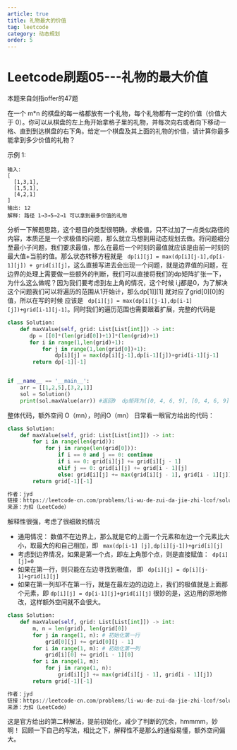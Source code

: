 ```yaml
---
article: true
title: 礼物最大的价值
tag: leetcode
category: 动态规划
order: 5
---
```

# Leetcode刷题05---礼物的最大价值
本题来自剑指offer的47题

在一个 m*n 的棋盘的每一格都放有一个礼物，每个礼物都有一定的价值（价值大于 0）。你可以从棋盘的左上角开始拿格子里的礼物，并每次向右或者向下移动一格、直到到达棋盘的右下角。给定一个棋盘及其上面的礼物的价值，请计算你最多能拿到多少价值的礼物？

 

示例 1:
```
输入: 
[
  [1,3,1],
  [1,5,1],
  [4,2,1]
]
输出: 12
解释: 路径 1→3→5→2→1 可以拿到最多价值的礼物
```
分析一下解题思路，这个题目的类型很明确，求极值，只不过加了一点类似路径的内容，本质还是一个求极值的问题，那么就立马想到用动态规划去做。将问题细分至最小子问题，我们要求最值，那么在最后一个时刻的最值就应该是由前一时刻的最大值+当前的值。那么状态转移方程就是 `` dp[i][j] = max(dp[i][j-1],dp[i-1][j]) + grid[i][j]``，这么直接写进去会出现一个问题，就是边界值的问题，在边界的处理上需要做一些额外的判断，我们可以直接将我们的dp矩阵扩张一下，为什么这么做呢？因为我们要考虑到左上角的情况，这个时候 i,j都是0，为了解决这个问题我们可以将遍历的范围从1开始计，那么dp[1]][1] 就对应了grid[0][0]的值，所以在写的时候 应该是 `` dp[i][j] = max(dp[i][j-1],dp[i-1][j])+grid[i-1][j-1]``。同时我们的遍历范围也需要跟着扩展，完整的代码是
```Python
class Solution:
    def maxValue(self, grid: List[List[int]]) -> int:
       dp = [[0]*(len(grid[0])+1)]*(len(grid)+1)
       for i in range(1,len(grid)+1):
           for j in range(1,len(grid[0])+1):
               dp[i][j] = max(dp[i][j-1],dp[i-1][j])+grid[i-1][j-1]
        return dp[-1][-1]


if __name__ == '__main__':
    arr = [[1,2,5],[3,2,1]]
    sol = Solution()
    print(sol.maxValue(arr)) #返回9  dp矩阵为[[0, 4, 6, 9], [0, 4, 6, 9], [0, 4, 6, 9]]

```
整体代码，额外空间 O（mn），时间O（mn）
日常看一眼官方给出的代码：
```Python
class Solution:
    def maxValue(self, grid: List[List[int]]) -> int:
        for i in range(len(grid)):
            for j in range(len(grid[0])):
                if i == 0 and j == 0: continue
                if i == 0: grid[i][j] += grid[i][j - 1]
                elif j == 0: grid[i][j] += grid[i - 1][j]
                else: grid[i][j] += max(grid[i][j - 1], grid[i - 1][j])
        return grid[-1][-1]

作者：jyd
链接：https://leetcode-cn.com/problems/li-wu-de-zui-da-jie-zhi-lcof/solution/mian-shi-ti-47-li-wu-de-zui-da-jie-zhi-dong-tai-gu/
来源：力扣（LeetCode）

```
解释性很强，考虑了很细致的情况
- 通用情况： 数值不在边界上，那么就是它的上面一个元素和左边一个元素比大小，取最大的和自己相加，即 `` max(dp[i-1] [j],dp[i][j-1])+grid[i][j]`` 
- 考虑到边界情况，如果是第一个点，即左上角那个点，则是直接赋值：`` dp[i][j]=0``
- 如果在第一行，则只能在左边寻找到极值， 即 `` dp[i][j] = dp[i][j-1]+grid[i][j]``
- 如果在第一列却不在第一行，就是在最左边的边边上，我们的极值就是上面那个元素，即 ``dp[i][j] = dp[i-1][j]+grid[i][j]``
很妙的是，这边用的原地修改，这样额外空间就不会很大。
```Python
class Solution:
    def maxValue(self, grid: List[List[int]]) -> int:
        m, n = len(grid), len(grid[0])
        for j in range(1, n): # 初始化第一行
            grid[0][j] += grid[0][j - 1]
        for i in range(1, m): # 初始化第一列
            grid[i][0] += grid[i - 1][0]
        for i in range(1, m):
            for j in range(1, n):
                grid[i][j] += max(grid[i][j - 1], grid[i - 1][j])
        return grid[-1][-1]

作者：jyd
链接：https://leetcode-cn.com/problems/li-wu-de-zui-da-jie-zhi-lcof/solution/mian-shi-ti-47-li-wu-de-zui-da-jie-zhi-dong-tai-gu/
来源：力扣（LeetCode）
```
这是官方给出的第二种解法，提前初始化，减少了判断的冗余，hmmmm，妙啊！
回顾一下自己的写法，相比之下，解释性不是那么的通俗易懂，额外空间偏大。